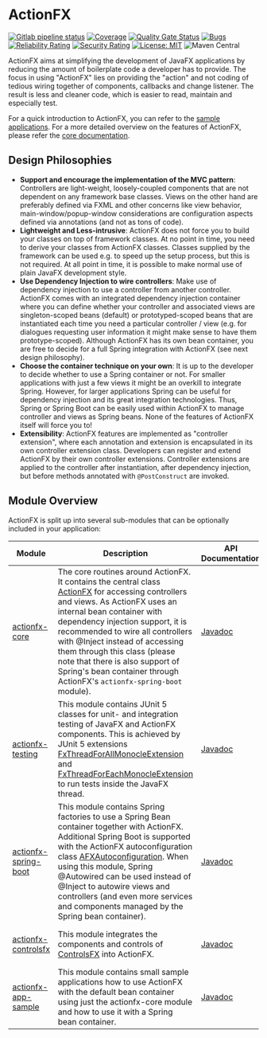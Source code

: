 # ActionFX

[![Gitlab pipeline status](https://gitlab.com/martinkoster/actionfx/badges/master/pipeline.svg)](https://gitlab.com/martinkoster/actionfx/-/pipelines)
[![Coverage](https://sonarcloud.io/api/project_badges/measure?project=martinkoster_actionfx&metric=coverage)](https://sonarcloud.io/dashboard?id=martinkoster_actionfx)
[![Quality Gate Status](https://sonarcloud.io/api/project_badges/measure?project=martinkoster_actionfx&metric=alert_status)](https://sonarcloud.io/dashboard?id=martinkoster_actionfx)
[![Bugs](https://sonarcloud.io/api/project_badges/measure?project=martinkoster_actionfx&metric=bugs)](https://sonarcloud.io/dashboard?id=martinkoster_actionfx)
[![Reliability Rating](https://sonarcloud.io/api/project_badges/measure?project=martinkoster_actionfx&metric=reliability_rating)](https://sonarcloud.io/dashboard?id=martinkoster_actionfx)
[![Security Rating](https://sonarcloud.io/api/project_badges/measure?project=martinkoster_actionfx&metric=security_rating)](https://sonarcloud.io/dashboard?id=martinkoster_actionfx)
[![License: MIT](https://img.shields.io/badge/License-MIT-yellow.svg)](https://opensource.org/licenses/MIT)
![Maven Central](https://img.shields.io/maven-central/v/com.github.martinkoster/actionfx-core)

ActionFX aims at simplifying the development of JavaFX applications by reducing the amount of boilerplate code a developer has to provide. The focus in using "ActionFX" lies on providing the "action" and not coding of tedious wiring together of components, callbacks and change listener. The result is less and cleaner code, which is easier to read, maintain and especially test.

For a quick introduction to ActionFX, you can refer to the [sample applications](actionfx-app-sample/README.md). For a more detailed overview on the features of ActionFX, please refer the [core documentation](actionfx-core/README.md).

## Design Philosophies
- **Support and encourage the implementation of the MVC pattern**: Controllers are light-weight, loosely-coupled components that are not dependent on any framework base classes. Views on the other hand are preferably defined via FXML and other concerns like view behavior, main-window/popup-window considerations are configuration aspects defined via annotations (and not as tons of code).
- **Lightweight and Less-intrusive**: ActionFX does not force you to build your classes on top of framework classes. At no point in time, you need to derive your classes from ActionFX classes. Classes supplied by the framework can be used e.g. to speed up the setup process, but this is not required. At all point in time, it is possible to make normal use of plain JavaFX development style.
- **Use Dependency Injection to wire controllers**: Make use of dependency injection to use a controller from another controller. ActionFX comes with an integrated dependency injection container where you can define whether your controller and associated views are singleton-scoped beans (default) or prototyped-scoped beans that are instantiated each time you need a particular controller / view (e.g. for dialogues requesting user information it might make sense to have them prototype-scoped). Although ActionFX has its own bean container, you are free to decide for a full Spring integration with ActionFX (see next design philosophy).
- **Choose the container technique on your own**: It is up to the developer to decide whether to use a Spring container or not. For smaller applications with just a few views it might be an overkill to integrate Spring. However, for larger applications Spring can be useful for dependency injection and its great integration technologies. Thus, Spring or Spring Boot can be easily used within ActionFX to manage controller and views as Spring beans. None of the features of ActionFX itself will force you to!
- **Extensibility**: ActionFX features are implemented as "controller extension", where each annotation and extension is encapsulated in its own controller extension class. Developers can register and extend ActionFX by their own controller extensions. Controller extensions are applied to the controller after instantiation, after dependency injection, but before methods annotated with `@PostConstruct` are invoked. 


## Module Overview

ActionFX is split up into several sub-modules that can be optionally included in your application:

Module | Description | API Documentation | Dependency 
------ | ----------- | ----------------- | ----------
[actionfx-core](actionfx-core/README.md) | The core routines around ActionFX. It contains the central class [ActionFX](actionfx-core/src/main/java/com/github/actionfx/core/ActionFX.java) for accessing controllers and views. As ActionFX uses an internal bean container with dependency injection support, it is recommended to wire all controllers with @Inject instead of accessing them through this class (please note that there is also support of Spring's bean container through ActionFX's `actionfx-spring-boot` module). | [Javadoc](https://martinkoster.github.io/actionfx/actionfx-core/index.html) | `implementation group: "com.github.martinkoster", name: "actionfx-core", version: "1.2.0"`
[actionfx-testing](actionfx-testing/README.md) | This module contains JUnit 5 classes for unit- and integration testing of JavaFX and ActionFX components. This is achieved by JUnit 5 extensions [FxThreadForAllMonocleExtension](actionfx-testing/src/main/java/com/github/actionfx/testing/junit5/FxThreadForAllMonocleExtension.java) and [FxThreadForEachMonocleExtension](actionfx-testing/src/main/java/com/github/actionfx/testing/junit5/FxThreadForEachMonocleExtension.java) to run tests inside the JavaFX thread. | [Javadoc](https://martinkoster.github.io/actionfx/actionfx-testing/index.html) | `implementation group: "com.github.martinkoster", name: "actionfx-testing", version: "1.2.0"`
[actionfx-spring-boot](actionfx-spring-boot/README.md) | This module contains Spring factories to use a Spring Bean container together with ActionFX. Additional Spring Boot is supported with the ActionFX autoconfiguration class [AFXAutoconfiguration](actionfx-spring-boot/src/main/java/com/github/actionfx/spring/autoconfigure/AFXAutoconfiguration.java). When using this module, Spring @Autowired can be used instead of @Inject to autowire views and controllers (and even more services and components managed by the Spring bean container). | [Javadoc](https://martinkoster.github.io/actionfx/actionfx-spring-boot/index.html) | `implementation group: "com.github.martinkoster", name: "actionfx-spring-boot", version: "1.2.0"`
[actionfx-controlsfx](actionfx-controlsfx/README.md) | This module integrates the components and controls of [ControlsFX](https://github.com/controlsfx/controlsfx) into ActionFX. | [Javadoc](https://martinkoster.github.io/actionfx/actionfx-controls/index.html) | `implementation group: "com.github.martinkoster", name: "actionfx-controlsfx", version: "1.2.0"`
[actionfx-app-sample](actionfx-app-sample/README.md) | This module contains small sample applications how to use ActionFX with the default bean container using just the actionfx-core module and how to use it with a Spring bean container. | [Javadoc](https://martinkoster.github.io/actionfx/actionfx-app-sample/index.html) | -